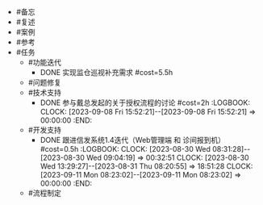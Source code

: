 - #备忘
- #复述
- #案例
- #参考
- #任务
	- #功能迭代
		- DONE 实现监仓巡视补充需求 #cost=5.5h
	- #问题修复
	- #技术支持
		- DONE 参与戴总发起的关于授权流程的讨论 #cost=2h
		  :LOGBOOK:
		  CLOCK: [2023-09-08 Fri 15:52:21]--[2023-09-08 Fri 15:52:21] =>  00:00:00
		  :END:
	- #开发支持
		- DONE 跟进信发系统1.4迭代（Web管理端 和 诊间报到机）#cost=0.5h
		  :LOGBOOK:
		  CLOCK: [2023-08-30 Wed 08:31:28]--[2023-08-30 Wed 09:04:19] =>  00:32:51
		  CLOCK: [2023-08-30 Wed 13:29:27]--[2023-08-31 Thu 08:20:55] =>  18:51:28
		  CLOCK: [2023-09-11 Mon 08:23:02]--[2023-09-11 Mon 08:23:02] =>  00:00:00
		  :END:
	- #流程制定